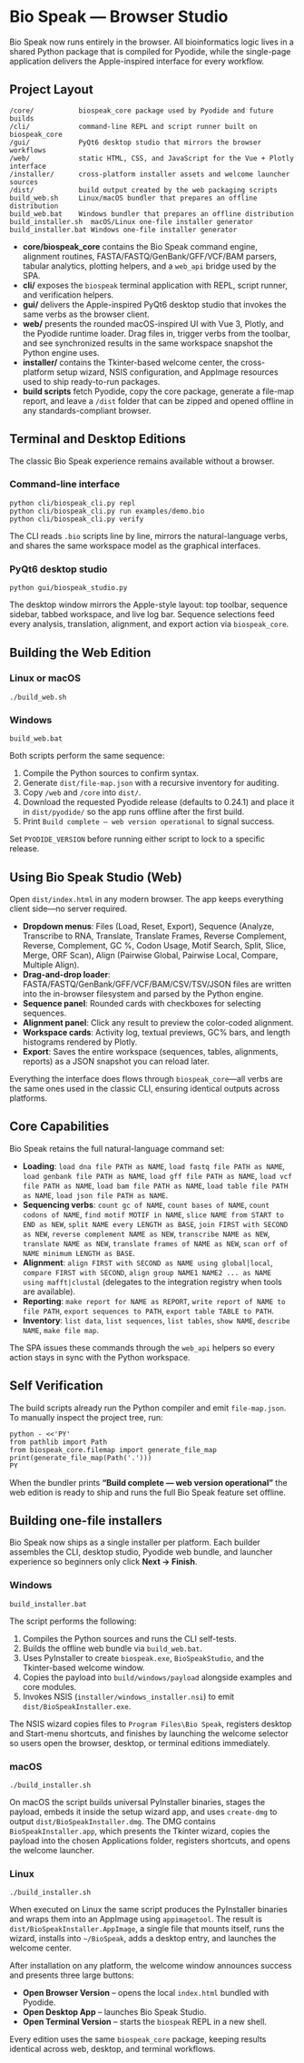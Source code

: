 # Bio Speak — Browser Studio

Bio Speak now runs entirely in the browser. All bioinformatics logic lives in a
shared Python package that is compiled for Pyodide, while the single-page
application delivers the Apple-inspired interface for every workflow.

## Project Layout

```
/core/           biospeak_core package used by Pyodide and future builds
/cli/            command-line REPL and script runner built on biospeak_core
/gui/            PyQt6 desktop studio that mirrors the browser workflows
/web/            static HTML, CSS, and JavaScript for the Vue + Plotly interface
/installer/      cross-platform installer assets and welcome launcher sources
/dist/           build output created by the web packaging scripts
build_web.sh     Linux/macOS bundler that prepares an offline distribution
build_web.bat    Windows bundler that prepares an offline distribution
build_installer.sh  macOS/Linux one-file installer generator
build_installer.bat Windows one-file installer generator
```

* **core/biospeak_core** contains the Bio Speak command engine, alignment
  routines, FASTA/FASTQ/GenBank/GFF/VCF/BAM parsers, tabular analytics, plotting
  helpers, and a `web_api` bridge used by the SPA.
* **cli/** exposes the `biospeak` terminal application with REPL, script runner,
  and verification helpers.
* **gui/** delivers the Apple-inspired PyQt6 desktop studio that invokes the
  same verbs as the browser client.
* **web/** presents the rounded macOS-inspired UI with Vue 3, Plotly, and the
  Pyodide runtime loader. Drag files in, trigger verbs from the toolbar, and see
  synchronized results in the same workspace snapshot the Python engine uses.
* **installer/** contains the Tkinter-based welcome center, the cross-platform
  setup wizard, NSIS configuration, and AppImage resources used to ship
  ready-to-run packages.
* **build scripts** fetch Pyodide, copy the core package, generate a file-map
  report, and leave a `/dist` folder that can be zipped and opened offline in
  any standards-compliant browser.

## Terminal and Desktop Editions

The classic Bio Speak experience remains available without a browser.

### Command-line interface

```
python cli/biospeak_cli.py repl
python cli/biospeak_cli.py run examples/demo.bio
python cli/biospeak_cli.py verify
```

The CLI reads `.bio` scripts line by line, mirrors the natural-language verbs,
and shares the same workspace model as the graphical interfaces.

### PyQt6 desktop studio

```
python gui/biospeak_studio.py
```

The desktop window mirrors the Apple-style layout: top toolbar, sequence
sidebar, tabbed workspace, and live log bar. Sequence selections feed every
analysis, translation, alignment, and export action via `biospeak_core`.

## Building the Web Edition

### Linux or macOS

```
./build_web.sh
```

### Windows

```
build_web.bat
```

Both scripts perform the same sequence:

1. Compile the Python sources to confirm syntax.
2. Generate `dist/file-map.json` with a recursive inventory for auditing.
3. Copy `/web` and `/core` into `dist/`.
4. Download the requested Pyodide release (defaults to 0.24.1) and place it in
   `dist/pyodide/` so the app runs offline after the first build.
5. Print `Build complete — web version operational` to signal success.

Set `PYODIDE_VERSION` before running either script to lock to a specific
release.

## Using Bio Speak Studio (Web)

Open `dist/index.html` in any modern browser. The app keeps everything client
side—no server required.

* **Dropdown menus**: Files (Load, Reset, Export), Sequence (Analyze, Transcribe
  to RNA, Translate, Translate Frames, Reverse Complement, Reverse, Complement,
  GC %, Codon Usage, Motif Search, Split, Slice, Merge, ORF Scan), Align
  (Pairwise Global, Pairwise Local, Compare, Multiple Align).
* **Drag-and-drop loader**: FASTA/FASTQ/GenBank/GFF/VCF/BAM/CSV/TSV/JSON files
  are written into the in-browser filesystem and parsed by the Python engine.
* **Sequence panel**: Rounded cards with checkboxes for selecting sequences.
* **Alignment panel**: Click any result to preview the color-coded alignment.
* **Workspace cards**: Activity log, textual previews, GC% bars, and length
  histograms rendered by Plotly.
* **Export**: Saves the entire workspace (sequences, tables, alignments,
  reports) as a JSON snapshot you can reload later.

Everything the interface does flows through `biospeak_core`—all verbs are the
same ones used in the classic CLI, ensuring identical outputs across platforms.

## Core Capabilities

Bio Speak retains the full natural-language command set:

* **Loading**: `load dna file PATH as NAME`, `load fastq file PATH as NAME`,
  `load genbank file PATH as NAME`, `load gff file PATH as NAME`, `load vcf file
  PATH as NAME`, `load bam file PATH as NAME`, `load table file PATH as NAME`,
  `load json file PATH as NAME`.
* **Sequencing verbs**: `count gc of NAME`, `count bases of NAME`, `count
  codons of NAME`, `find motif MOTIF in NAME`, `slice NAME from START to END as
  NEW`, `split NAME every LENGTH as BASE`, `join FIRST with SECOND as NEW`,
  `reverse complement NAME as NEW`, `transcribe NAME as NEW`, `translate NAME
  as NEW`, `translate frames of NAME as NEW`, `scan orf of NAME minimum LENGTH
  as BASE`.
* **Alignment**: `align FIRST with SECOND as NAME using global|local`,
  `compare FIRST with SECOND`, `align group NAME1 NAME2 ... as NAME using
  mafft|clustal` (delegates to the integration registry when tools are
  available).
* **Reporting**: `make report for NAME as REPORT`, `write report of NAME to
  file PATH`, `export sequences to PATH`, `export table TABLE to PATH`.
* **Inventory**: `list data`, `list sequences`, `list tables`, `show NAME`,
  `describe NAME`, `make file map`.

The SPA issues these commands through the `web_api` helpers so every action stays
in sync with the Python workspace.

## Self Verification

The build scripts already run the Python compiler and emit `file-map.json`. To
manually inspect the project tree, run:

```
python - <<'PY'
from pathlib import Path
from biospeak_core.filemap import generate_file_map
print(generate_file_map(Path('.')))
PY
```

When the bundler prints **“Build complete — web version operational”** the web
edition is ready to ship and runs the full Bio Speak feature set offline.

## Building one-file installers

Bio Speak now ships as a single installer per platform. Each builder assembles
the CLI, desktop studio, Pyodide web bundle, and launcher experience so beginners
only click **Next → Finish**.

### Windows

```
build_installer.bat
```

The script performs the following:

1. Compiles the Python sources and runs the CLI self-tests.
2. Builds the offline web bundle via `build_web.bat`.
3. Uses PyInstaller to create `biospeak.exe`, `BioSpeakStudio`, and the
   Tkinter-based welcome window.
4. Copies the payload into `build/windows/payload` alongside examples and core
   modules.
5. Invokes NSIS (`installer/windows_installer.nsi`) to emit
   `dist/BioSpeakInstaller.exe`.

The NSIS wizard copies files to `Program Files\Bio Speak`, registers desktop and
Start-menu shortcuts, and finishes by launching the welcome selector so users
open the browser, desktop, or terminal editions immediately.

### macOS

```
./build_installer.sh
```

On macOS the script builds universal PyInstaller binaries, stages the payload,
embeds it inside the setup wizard app, and uses `create-dmg` to output
`dist/BioSpeakInstaller.dmg`. The DMG contains `BioSpeakInstaller.app`, which
presents the Tkinter wizard, copies the payload into the chosen Applications
folder, registers shortcuts, and opens the welcome launcher.

### Linux

```
./build_installer.sh
```

When executed on Linux the same script produces the PyInstaller binaries and
wraps them into an AppImage using `appimagetool`. The result is
`dist/BioSpeakInstaller.AppImage`, a single file that mounts itself, runs the
wizard, installs into `~/BioSpeak`, adds a desktop entry, and launches the
welcome center.

After installation on any platform, the welcome window announces success and
presents three large buttons:

* **Open Browser Version** – opens the local `index.html` bundled with Pyodide.
* **Open Desktop App** – launches Bio Speak Studio.
* **Open Terminal Version** – starts the `biospeak` REPL in a new shell.

Every edition uses the same `biospeak_core` package, keeping results identical
across web, desktop, and terminal workflows.
